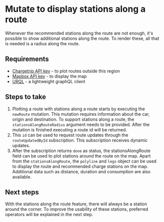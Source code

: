 # Mutate to display stations along a route

Whenever the recommended stations along the route are not enough, it's possible to show additional stations along the route. To render these, all that is needed is a radius along the route.

## Requirements

- [Chargetrip API key](https://account.chargetrip.com) - to plot routes outside this region
- [Mapbox API key](https://www.mapbox.com) - to display the map
- [URQL](https://formidable.com/open-source/urql/) - a lightweight graphQL client

## Steps to take

1. Plotting a route with stations along a route starts by executing the `newRoute` mutation. This mutation requires information about the car, origin and destination. To support stations along a route, the `stationsAlongRouteRadius` argument needs to be provided. After the mutation is finished executing a route id will be returned.
2. This `id` can be used to request route updates through the `routeUpdatedById` subscription. This subscription receives dynamic updates.
3. After the subscription returns `done` as status, the stationsAlongRoute field can be used to plot stations around the route on the map. Apart from the `stationsAlongRoute`, the `polyline` and `legs` object can be used to display the route and recommended charge stations on the map. Additional data such as distance, duration and consumption are also available.

## Next steps

With the stations along the route feature, there will always be a station around the corner. To improve the usability of these stations, preferred operators will be explained in the next step.

